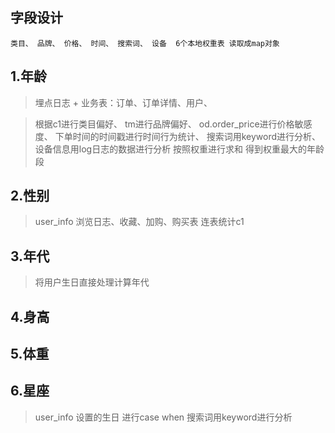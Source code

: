 ## 字段设计
` 类目、 品牌、 价格、 时间、 搜索词、 设备 
6个本地权重表 读取成map对象
`
## 1.年龄
> 埋点日志 +
> 业务表：订单、订单详情、用户、

> 根据c1进行类目偏好、
> tm进行品牌偏好、
> od.order_price进行价格敏感度、
> 下单时间的时间戳进行时间行为统计、
> 搜索词用keyword进行分析、
> 设备信息用log日志的数据进行分析
按照权重进行求和 得到权重最大的年龄段
## 2.性别
> user_info
> 浏览日志、收藏、加购、购买表 连表统计c1
## 3.年代
> 将用户生日直接处理计算年代

## 4.身高

## 5.体重

## 6.星座
> user_info 设置的生日 进行case when
> 搜索词用keyword进行分析